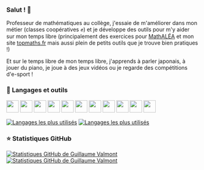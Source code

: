 ### Salut ! 👋
Professeur de mathématiques au collège, j'essaie de m'améliorer dans mon métier (classes coopératives ✊) et je développe des outils pour m'y aider sur mon temps libre (principalement des exercices pour [MathALÉA](https://coopmaths.fr/mathalea.html?) et mon site [topmaths.fr](https://topmaths.fr/#/) mais aussi plein de petits outils que je trouve bien pratiques !)

Et sur le temps libre de mon temps libre, j'apprends à parler japonais, à jouer du piano, je joue à des jeux vidéos ou je regarde des compétitions d'e-sport !

<!--START_SECTION:activity-->

<!--END_SECTION:activity-->

### 🧰 Langages et outils
<img width="32px" src="https://cdn.jsdelivr.net/gh/devicons/devicon/icons/html5/html5-original.svg" /> <img width="32px" src="https://cdn.jsdelivr.net/gh/devicons/devicon/icons/css3/css3-original.svg" /> <img width="32px" src="https://cdn.jsdelivr.net/gh/devicons/devicon/icons/javascript/javascript-original.svg" /> <img width="32px" src="https://cdn.jsdelivr.net/gh/devicons/devicon/icons/typescript/typescript-original.svg" /> <img width="32px" src="https://cdn.jsdelivr.net/gh/devicons/devicon/icons/php/php-plain.svg" /> <img width="32px" src="https://cdn.jsdelivr.net/gh/devicons/devicon/icons/latex/latex-original.svg" /> <img width="32px" src="https://cdn.jsdelivr.net/gh/devicons/devicon/icons/python/python-original.svg" /> <img width="32px" src="https://cdn.jsdelivr.net/gh/devicons/devicon/icons/vscode/vscode-original.svg" /> <img width="32px" src="https://cdn.jsdelivr.net/gh/devicons/devicon/icons/angularjs/angularjs-original.svg" /> <img width="32px" src="https://cdn.jsdelivr.net/gh/devicons/devicon/icons/git/git-original.svg" /> <img width="32px" src="https://cdn.jsdelivr.net/gh/devicons/devicon/icons/github/github-original.svg" />

[![Langages les plus utilisés](https://github-readme-stats.vercel.app/api/top-langs/?username=gvalmont&locale=fr&count_private=true&theme=default)](https://github.com/anuraghazra/github-readme-statss#gh-light-mode-only)
[![Langages les plus utilisés](https://github-readme-stats.vercel.app/api/top-langs/?username=gvalmont&locale=fr&count_private=true&theme=default)](https://github.com/anuraghazra/github-readme-statss#gh-dark-mode-only)

### ⭐ Statistiques GitHub
[![Statistiques GitHub de Guillaume Valmont](https://github-readme-stats.vercel.app/api?username=gvalmont&hide=issues,contribs&count_private=true&show_icons=true&locale=fr&theme=default)](https://github.com/anuraghazra/github-readme-stats#gh-light-mode-only)
[![Statistiques GitHub de Guillaume Valmont](https://github-readme-stats.vercel.app/api?username=gvalmont&hide=issues,contribs&count_private=true&show_icons=true&theme=dark)](https://github.com/anuraghazra/github-readme-stats#gh-dark-mode-only)
